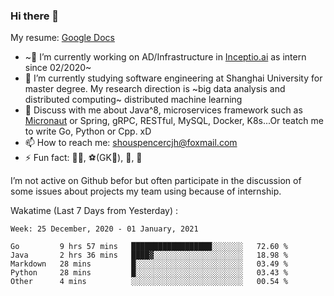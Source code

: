 ### Hi there 👋

My resume: [Google Docs](https://docs.google.com/document/d/1o7iQKDF-_HZUHg6cGiCSl6txrcuQ2tbQttHFFAUeRhc/edit?usp=sharing)

- ~🔭 I’m currently working on AD/Infrastructure in [Inceptio.ai](https://www.inceptio.ai/) as intern since 02/2020~
- 🌱 I’m currently studying software engineering at Shanghai University for master degree. My research direction is ~big data analysis and distributed computing~ distributed machine learning
- 💬 Discuss with me about Java^8, microservices framework such as [Micronaut](http://micronaut.io/) or Spring, gRPC, RESTful, MySQL, Docker, K8s...Or teatch me to write Go, Python or Cpp. xD
- 📫 How to reach me: shouspencercjh@foxmail.com
- ⚡ Fun fact: 🚴‍♂️, ⚽(GK🥅), 🏓, 🏸

I’m not active on Github befor but often participate in the discussion of some issues about projects my team using because of internship.

Wakatime (Last 7 Days from Yesterday) :

<!--START_SECTION:waka-->
```text
Week: 25 December, 2020 - 01 January, 2021

Go         9 hrs 57 mins   ██████████████████░░░░░░░   72.60 % 
Java       2 hrs 36 mins   ████▓░░░░░░░░░░░░░░░░░░░░   18.98 % 
Markdown   28 mins         █░░░░░░░░░░░░░░░░░░░░░░░░   03.49 % 
Python     28 mins         █░░░░░░░░░░░░░░░░░░░░░░░░   03.43 % 
Other      4 mins          ░░░░░░░░░░░░░░░░░░░░░░░░░   00.54 % 
```
<!--END_SECTION:waka-->
